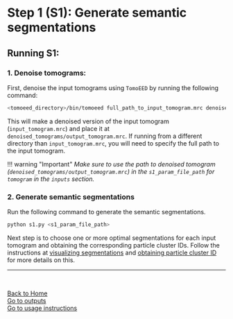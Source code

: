 # Step 1 (S1): Generate semantic segmentations 
## Running S1:

### 1. Denoise tomograms:
First, denoise the input tomograms using `TomoEED` by running the following command:
```bash
<tomoeed_directory>/bin/tomoeed full_path_to_input_tomogram.mrc denoised_tomograms/output_tomogram.mrc
```
This will make a denoised version of the input tomogram (`input_tomogram.mrc`) and place it at `denoised_tomograms/output_tomogram.mrc`. If running from a different directory than `input_tomogram.mrc`, you will need to specify the full path to the input tomogram.

!!! warning "Important"
    *Make sure to use the path to denoised tomogram (`denoised_tomograms/output_tomogram.mrc`) in the `s1_param_file_path` for `tomogram` in the `inputs` section.*  


### 2. Generate semantic segmentations
Run the following command to generate the semantic segmentations.
```bash
python s1.py <s1_param_file_path>
```
Next step is to choose one or more optimal segmentations for each input tomogram and obtaining the corresponding particle cluster IDs. Follow the instructions at [visualizing segmentations](visualizing_segmentations.md) and [obtaining particle cluster ID](obtaining_particle_cluster_id.md) for more details on this.

---
<br/>

[Back to Home](index.md)  
[Go to outputs](outputs.md)  
[Go to usage instructions](usage_instructions.md)  

